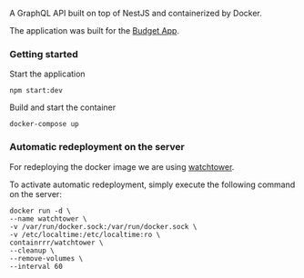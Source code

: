 A GraphQL API built on top of NestJS and containerized by Docker.

The application was built for the [Budget App](http://95.217.18.50:5000/).

### Getting started
Start the application

`npm start:dev`

Build and start the container

`docker-compose up`

### Automatic redeployment on the server

For redeploying the docker image we are using [watchtower](https://containrrr.dev/watchtower/).

To activate automatic redeployment, simply execute the following command on the server:

```
docker run -d \
--name watchtower \
-v /var/run/docker.sock:/var/run/docker.sock \
-v /etc/localtime:/etc/localtime:ro \
containrrr/watchtower \
--cleanup \
--remove-volumes \
--interval 60
```
